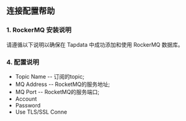 ## **连接配置帮助**
### **1. RockerMQ 安装说明**
请遵循以下说明以确保在 Tapdata 中成功添加和使用 RockerMQ 数据库。
### **4. 配置说明**
- Topic Name -- 订阅的topic;
- MQ Address -- RocketMQ的服务地址;
- MQ Port -- RocketMQ的服务端口;
- Account 
- Password
- Use TLS/SSL Conne
